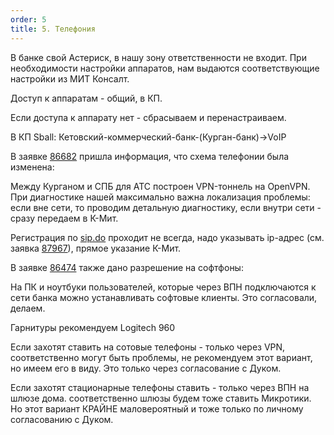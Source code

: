 ```yaml
---
order: 5
title: 5. Телефония
---
```


В банке свой Астериск, в нашу зону ответственности не входит. При необходимости настройки аппаратов, нам выдаются соответствующие настройки из МИТ Консалт.

Доступ к аппаратам - общий, в КП.

Если доступа к аппарату нет - сбрасываем и перенастраиваем.

В КП Sball: Кетовский-коммерческий-банк-(Курган-банк)->VoIP

В заявке [86682](https://support.sb-consult.ru/front/ticket.form.php?id=86682) пришла информация, что схема телефонии была изменена:

Между Курганом и СПБ для АТС построен VPN-тоннель на OpenVPN. При диагностике нашей максимально важна локализация проблемы: если вне сети, то проводим детальную диагностику, если внутри сети - сразу передаем в К-Мит.

Регистрация по [sip.do](http://sip.do) проходит не всегда, надо указывать ip-адрес (см. заявка [87967](https://support.sb-consult.ru/front/ticket.form.php?id=87967)), прямое указание К-Мит.

В заявке [86474](https://support.sb-consult.ru/front/ticket.form.php?id=86474) также дано разрешение на софтфоны:

На ПК и ноутбуки пользователей, которые через ВПН подключаются к сети банка можно устанавливать софтовые клиенты. Это согласовали, делаем.

Гарнитуры рекомендуем Logitech 960

Если захотят ставить на сотовые телефоны - только через VPN, соответственно могут быть проблемы, не рекомендуем этот вариант, но имеем его в виду. Это только через согласование с Дуком.

Если захотят стационарные телефоны ставить - только через ВПН на шлюзе дома. соответственно шлюзы будем тоже ставить Микротики. Но этот вариант КРАЙНЕ маловероятный и тоже только по личному согласованию с Дуком.